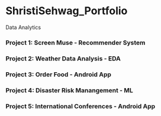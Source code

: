 # ShristiSehwag_Portfolio
Data Analytics

### Project 1: Screen Muse - Recommender System
### Project 2: Weather Data Analysis - EDA
### Project 3: Order Food - Android App
### Project 4: Disaster Risk Manangement - ML
### Project 5: International Conferences - Android App
